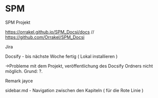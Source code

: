 # SPM
SPM Projekt

https://orrakel.github.io/SPM_Docsi/docs // 
https://github.com/Orrakel/SPM_Docsi

 
Jira

Docsify - bis nächste Woche fertig ( Lokal installieren )

 ->Probleme mit dem Projekt, veröffentlichung des Docsify Ordners nicht möglich. Grund: ?.

Remark jayce

sidebar.md - Navigation zwischen den Kapiteln ( für die Rote Linie )
